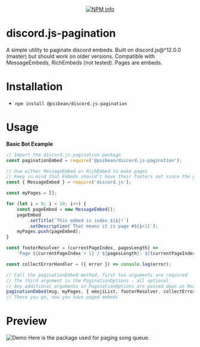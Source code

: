 <div align="center">
  <p>
    <a href="https://nodei.co/npm/@psibean/discord.js-pagination
/"><img src="https://nodei.co/npm/@psibean/discord.js-pagination.png?downloads=true&stars=true" alt="NPM info" /></a>
  </p>
</div>


# discord.js-pagination
A simple utility to paginate discord embeds. Built on discord.js@^12.0.0 (master) but should work on older versions. Compatible with MessageEmbeds, RichEmbeds (not tested). Pages are embeds.

# Installation
* `npm install @psibean/discord.js-pagination`

# Usage

__Basic Bot Example__
```js
// Import the discord.js-pagination package
const paginationEmbed = require('@psibean/discord.js-pagination');

// Use either MessageEmbed or RichEmbed to make pages
// Keep in mind that Embeds should't have their footers set since the pagination method sets page info there
const { MessageEmbed } = require('discord.js');

const myPages = [];

for (let i = 0; i < 10; i++) {
	const pageEmbed = new MessageEmbed();
	pageEmbed
		.setTitle(`This embed is index ${i}!`)
		.setDescription(`That means it is page #${i+1}`);
	myPages.push(pageEmbed);
}

const footerResolver = (currentPageIndex, pagesLength) =>
	`Page ${currentPageIndex + 1} / ${pagesLength}: ${(currentPageIndex % 2 === 0) ? 'This page is even!' : 'This page is odd!'}`;

const collectErrorHandler = ({ error }) => console.log(error);

// Call the paginationEmbed method, first two arguments are required
// The third argument is the PaginationOptions - all optional
// Any additional arguments in PaginationOptions are passed down as ReactionCollectorOptions
paginationEmbed(msg, myPages, { emojiList, footerResolver, collectErrorHandler, timeout: 120000, idle: 60000 });
// There you go, now you have paged embeds
```
# Preview
![Demo](https://raw.githubusercontent.com/saanuregh/discord.js-pagination/master/example/demo.png)
Here is the package used for paging song queue.

